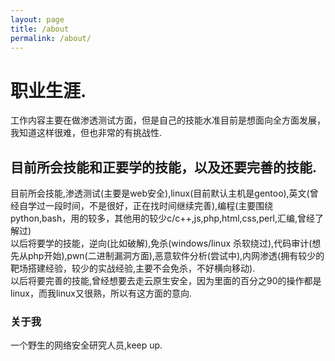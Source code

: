 ```yaml
---
layout: page
title: /about
permalink: /about/
---
```


# 职业生涯.

工作内容主要在做渗透测试方面，但是自己的技能水准目前是想面向全方面发展，我知道这样很难，但也非常的有挑战性.

## 目前所会技能和正要学的技能，以及还要完善的技能.

目前所会技能,渗透测试(主要是web安全),linux(目前默认主机是gentoo),英文(曾经自学过一段时间，不是很好，正在找时间继续完善),编程(主要围绕python,bash，用的较多，其他用的较少c/c++,js,php,html,css,perl,汇编,曾经了解过)
<br />
以后将要学的技能，逆向(比如破解),免杀(windows/linux 杀软绕过),代码审计(想先从php开始),pwn(二进制漏洞方面),恶意软件分析(尝试中),内网渗透(拥有较少的靶场搭建经验，较少的实战经验,主要不会免杀，不好横向移动).
<br />
以后将要完善的技能,曾经想要去走云原生安全，因为里面的百分之90的操作都是linux，而我linux又很熟，所以有这方面的意向.

### 关于我

一个野生的网络安全研究人员,keep up.
